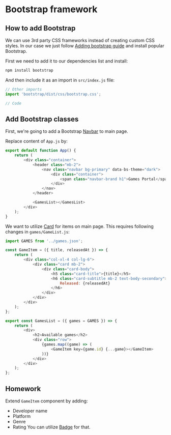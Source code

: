 # Bootstrap framework

## How to add Bootstrap

We can use 3rd party CSS frameworks instead of creating custom CSS styles.
In our case we just follow [Adding bootstrap guide](https://create-react-app.dev/docs/adding-bootstrap/) 
and install popular Bootstrap.

First we need to add it to our dependencies list and install:
```bash
npm install bootstrap
```

And then include it as an import in `src/index.js` file:
```javascript
// Other imports
import 'bootstrap/dist/css/bootstrap.css';

// Code
```

## Add Bootstrap classes

First, we're going to add a Bootstrap [Navbar](https://getbootstrap.com/docs/5.3/components/navbar/) to main page. 

Replace content of `App.js` by:

```javascript
export default function App() {
    return (
        <div class="container">
            <header class="mb-2">
                <nav class="navbar bg-primary" data-bs-theme="dark">
                    <div class="container">
                        <span class="navbar-brand h1">Games Portal</span>
                    </div>
                </nav>
            </header>

            <GamesList></GamesList>
        </div>
    );
}
```

We want to utilize [Card](https://getbootstrap.com/docs/5.3/components/card/) for items on main page.
This requires following changes in `games/GameList.js`:

```javascript
import GAMES from '../games.json';

const GameItem = ({ title, releasedAt }) => {
    return (
        <div class="col-xl-4 col-lg-6">
            <div class="card mb-2">
                <div class="card-body">
                    <h5 class="card-title">{title}</h5>
                    <h6 class="card-subtitle mb-2 text-body-secondary">
                        Released: {releasedAt}
                    </h6>
                </div>
            </div>
        </div>
    );
};

export const GamesList = ({ games = GAMES }) => {
    return (
        <div>
            <h2>Available games</h2>
            <div class="row">
                {games.map((game) => (
                    <GameItem key={game.id} {...game}></GameItem>
                ))}
            </div>
        </div>
    );
};
```

## Homework

Extend `GameItem` component by adding:
* Developer name
* Platform
* Genre
* Rating
You can utilize [Badge](https://getbootstrap.com/docs/5.3/components/badge/) for that.
